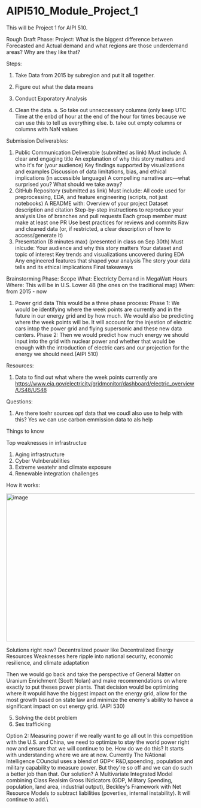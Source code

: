 # AIPI510_Module_Project_1
This will be Project 1 for AIPI 510.

Rough Draft Phase:
Project:
What is the biggest difference between Forecasted and Actual demand and what regions are those underdemand areas? Why are they like that?

Steps:
1. Take Data from 2015 by subregion and put it all together.
2. Figure out what the data means
3. Conduct Exporatory Analysis
  
5. Clean the data.
   a. So take out unneccessary columns (only keep UTC Time at the enbd of hour at the end of the hour for times because we can use this to tell us everything else.
   b. take out empty columns or columns with NaN values

Submission Deliverables:
1. Public Communication Deliverable (submitted as link)
   Must include:
   A clear and engaging title
   An explanation of why this story matters and who it's for (your audience)
   Key findings supported by visualizations and examples
   Discussion of data limitations, bias, and ethical implications (in accessible language)
   A compelling narrative arc—what surprised you? What should we take away?
2. GitHub Repository (submitted as link)
   Must include:
   All code used for preprocessing, EDA, and feature engineering (scripts, not just notebooks)
   A README with:
      Overview of your project
      Dataset description and citation
      Step-by-step instructions to reproduce your analysis
      Use of branches and pull requests
   Each group member must make at least one PR
      Use best practices for reviews and commits
   Raw and cleaned data (or, if restricted, a clear description of how to access/generate it)
5. Presentation (8 minutes max) (presented in class on Sep 30th)
  Must inlcude:
      Your audience and why this story matters
      Your dataset and topic of interest
      Key trends and visualizations uncovered during EDA
      Any engineered features that shaped your analysis
      The story your data tells and its ethical implications
      Final takeaways

Brainstorming Phase:
Scope
What: Electricty Demand in MegaWatt Hours
Where: This will be in U.S. Lower 48 (the ones on the traditional map)
When: from 2015 - now

1. Power grid data
   This would be a three phase process:
   Phase 1: We would be identifying where the week points are currently and in the future in our energy grid and by how much. We would also be predicting where the week points will be. It will account for the injestion of electric cars intop the power grid and flying supersonic and these new data centers.
   Phase 2: Then we would predict how much energy we should input into the grid with nuclear power and whether that would be enough with the introduction of electric cars and our projection for the energy we should need.(AIPI 510)

Resources:
1. Data to find out what where the week points currently are
https://www.eia.gov/electricity/gridmonitor/dashboard/electric_overview/US48/US48

Questions:
1. Are there toehr sources opf data that we coudl also use to help with this?
Yes we can use carbon emmission data to als help 

Things to know

Top weaknesses in infrastructue
1. Aging infrastructure
2. Cyber Vulnberabilities
3. Extreme weatehr and climate exposure
4. Renewable integration challenges

How it works:

<img width="865" height="395" alt="image" src="https://github.com/user-attachments/assets/9aeb554b-fd62-4125-b839-5f72bf89d89d" />

Solutions right now?
Decentralized power like Decentralized Energy Resources
Weaknesses here ripple into national security, economic resilience, and climate adaptation

   Then we would go back and take the perspective of General Matter on Uranium Enrichment (Scott Nolan) and make recommendations on where exactly to put theses power plants. That decision would be optimizing where it wopuld have the biggest impact on the energy grid, allow for the most growth based on state law and minimze the enemy's ability to havce a significant impact on out energy grid. (AIPI 530)

   
5. Solving the debt problem
6. Sex trafficking

Option 2: Measuring power if we really want to go all out
In this competition with the U.S. and China, we need to optimize to stay the world power right now and ensure that we will continue to be. How do we do this? It starts with understanding where we are at now. Currently The NAtional Intelligence COunciul uses a blend of GDP< R&D,spoending, population and military capability to measure power. But they're so off and we can do such a better job than that. Our solution? A Multivariate Integrated Model combining Class Realsim Gross INdicators (GDP, Military Spending, population, land area, industrial output), Beckley's Framework with Net Resource Models to subtract liabilities (poverties, internal instability). It will continue to add.\

